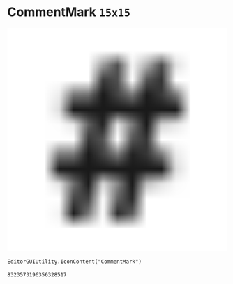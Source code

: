 # CommentMark `15x15`
<img src="/img/CommentMark.png" width=512 height=512>

``` CSharp
EditorGUIUtility.IconContent("CommentMark")
```
```
8323573196356328517
```
